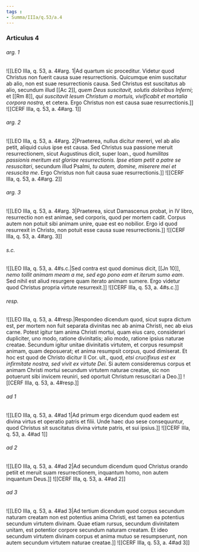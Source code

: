 ```yaml
---
tags : 
- Summa/IIIa/q.53/a.4
---
```


### Articulus 4

###### arg. 1
![[LEO IIIa, q. 53, a. 4#arg. 1|Ad quartum sic proceditur. Videtur quod Christus non fuerit causa suae resurrectionis. Quicumque enim suscitatur ab alio, non est suae resurrectionis causa. Sed Christus est suscitatus ab alio, secundum illud [[Ac 2]], *quem Deus suscitavit, solutis doloribus Inferni*; et [[Rm 8]], *qui suscitavit Iesum Christum a mortuis, vivificabit et mortalia corpora nostra*, et cetera. Ergo Christus non est causa suae resurrectionis.]]
![[CERF IIIa, q. 53, a. 4#arg. 1]]

###### arg. 2
![[LEO IIIa, q. 53, a. 4#arg. 2|Praeterea, nullus dicitur mereri, vel ab alio petit, aliquid cuius ipse est causa. Sed Christus sua passione meruit resurrectionem, sicut Augustinus dicit, super Ioan., quod *humilitas passionis meritum est gloriae resurrectionis. Ipse etiam petit a patre se resuscitari*, secundum illud Psalmi, *tu autem, domine, miserere mei et resuscita me*. Ergo Christus non fuit causa suae resurrectionis.]]
![[CERF IIIa, q. 53, a. 4#arg. 2]]

###### arg. 3
![[LEO IIIa, q. 53, a. 4#arg. 3|Praeterea, sicut Damascenus probat, in IV libro, resurrectio non est animae, sed corporis, quod per mortem cadit. Corpus autem non potuit sibi animam unire, quae est eo nobilior. Ergo id quod resurrexit in Christo, non potuit esse causa suae resurrectionis.]]
![[CERF IIIa, q. 53, a. 4#arg. 3]]

###### s.c.
![[LEO IIIa, q. 53, a. 4#s.c.|Sed contra est quod dominus dicit, [[Jn 10]], *nemo tollit animam meam a me, sed ego pono eam et iterum sumo eam*. Sed nihil est aliud resurgere quam iterato animam sumere. Ergo videtur quod Christus propria virtute resurrexit.]]
![[CERF IIIa, q. 53, a. 4#s.c.]]

###### resp.
![[LEO IIIa, q. 53, a. 4#resp.|Respondeo dicendum quod, sicut supra dictum est, per mortem non fuit separata divinitas nec ab anima Christi, nec ab eius carne. Potest igitur tam anima Christi mortui, quam eius caro, considerari dupliciter, uno modo, ratione divinitatis; alio modo, ratione ipsius naturae creatae. Secundum igitur unitae divinitatis virtutem, et corpus resumpsit animam, quam deposuerat; et anima resumpsit corpus, quod dimiserat. Et hoc est quod de Christo dicitur II Cor. ult., quod, *etsi crucifixus est ex infirmitate nostra, sed vivit ex virtute Dei*. Si autem consideremus corpus et animam Christi mortui secundum virtutem naturae creatae, sic non potuerunt sibi invicem reuniri, sed oportuit Christum resuscitari a Deo.]]
![[CERF IIIa, q. 53, a. 4#resp.]]

###### ad 1
![[LEO IIIa, q. 53, a. 4#ad 1|Ad primum ergo dicendum quod eadem est divina virtus et operatio patris et filii. Unde haec duo sese consequuntur, quod Christus sit suscitatus divina virtute patris, et sui ipsius.]]
![[CERF IIIa, q. 53, a. 4#ad 1]]

###### ad 2
![[LEO IIIa, q. 53, a. 4#ad 2|Ad secundum dicendum quod Christus orando petiit et meruit suam resurrectionem, inquantum homo, non autem inquantum Deus.]]
![[CERF IIIa, q. 53, a. 4#ad 2]]

###### ad 3
![[LEO IIIa, q. 53, a. 4#ad 3|Ad tertium dicendum quod corpus secundum naturam creatam non est potentius anima Christi, est tamen ea potentius secundum virtutem divinam. Quae etiam rursus, secundum divinitatem unitam, est potentior corpore secundum naturam creatam. Et ideo secundum virtutem divinam corpus et anima mutuo se resumpserunt, non autem secundum virtutem naturae creatae.]]
![[CERF IIIa, q. 53, a. 4#ad 3]]

